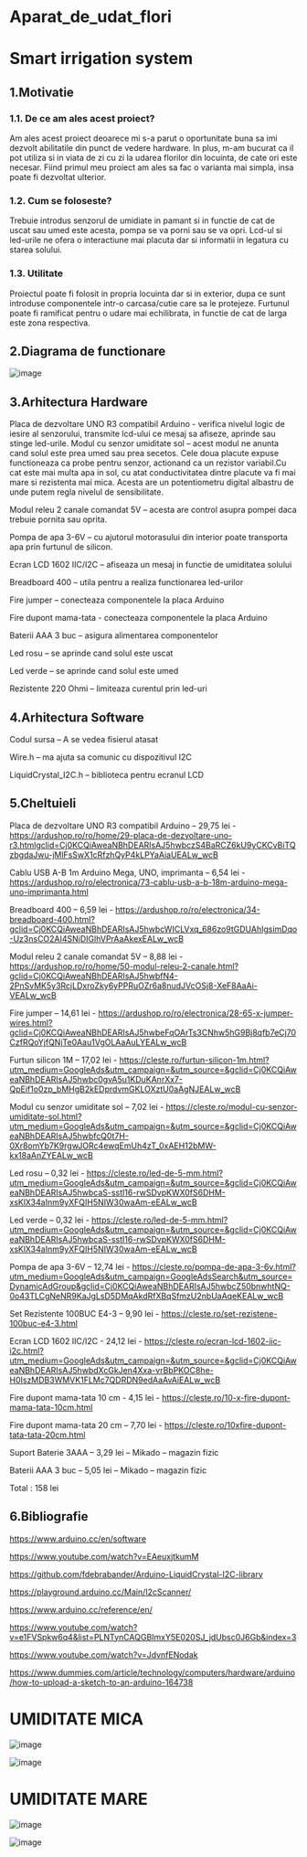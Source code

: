 # Aparat_de_udat_flori
# Smart irrigation system
## 1.Motivatie
### 1.1. De ce am ales acest proiect?
Am ales acest proiect deoarece mi s-a parut o oportunitate buna sa imi dezvolt abilitatile din punct de vedere hardware. In plus, m-am bucurat ca il pot utiliza si in viata de zi cu zi la udarea florilor din locuinta, de cate ori este necesar. Fiind primul meu proiect am ales sa fac o varianta mai simpla, insa poate fi dezvoltat ulterior.

### 1.2. Cum se foloseste?	
Trebuie introdus senzorul de umidiate in pamant si in functie de cat de uscat sau umed este acesta, pompa se va porni sau se va opri. Lcd-ul si led-urile ne ofera o interactiune mai placuta dar si informatii in legatura cu starea solului. 

### 1.3. Utilitate
Proiectul poate fi folosit in propria locuinta dar si in exterior, dupa ce sunt introduse componentele intr-o carcasa/cutie care sa le protejeze. Furtunul poate fi ramificat pentru o udare mai echilibrata, in functie de cat de larga este zona respectiva.

## 2.Diagrama de functionare

![image](https://user-images.githubusercontent.com/102594253/163442531-5bdc061c-eb63-4a86-86c5-5179a7860781.png)

 
## 3.Arhitectura Hardware
Placa de dezvoltare UNO R3 compatibil Arduino - verifica nivelul logic de iesire al senzorului, transmite lcd-ului ce mesaj sa afiseze, aprinde sau stinge led-urile. 
Modul cu senzor umiditate sol – acest modul ne anunta cand solul este prea umed sau prea secetos. Cele doua placute expuse functioneaza ca probe pentru senzor, actionand ca un rezistor variabil.Cu cat este mai multa apa in sol, cu atat conductivitatea dintre placute va fi mai mare si rezistenta mai mica. Acesta are un potentiometru digital albastru de unde putem regla nivelul de sensibilitate.

Modul releu 2 canale comandat 5V – acesta are control asupra pompei daca trebuie pornita sau oprita. 

Pompa de apa 3-6V – cu ajutorul motorasului din interior poate transporta apa prin furtunul de silicon. 

Ecran LCD 1602 IIC/I2C – afiseaza un mesaj in functie de umiditatea solului

Breadboard 400 – utila pentru a realiza functionarea led-urilor

Fire jumper – conecteaza componentele la placa Arduino

Fire dupont mama-tata - conecteaza componentele la placa Arduino

Baterii AAA 3 buc – asigura alimentarea componentelor

Led rosu – se aprinde cand solul este uscat

Led verde – se aprinde cand solul este umed

Rezistente 220 Ohmi – limiteaza curentul prin led-uri

## 4.Arhitectura Software
Codul sursa – A se vedea fisierul atasat

Wire.h – ma ajuta sa comunic cu dispozitivul I2C

LiquidCrystal_I2C.h – biblioteca pentru ecranul LCD

## 5.Cheltuieli
Placa de dezvoltare UNO R3 compatibil Arduino – 29,75 lei - https://ardushop.ro/ro/home/29-placa-de-dezvoltare-uno-r3.htmlgclid=Cj0KCQiAweaNBhDEARIsAJ5hwbczS4BaRCZ6kU9yCKCvBiTQzbgdaJwu-jMlFsSwX1cRfzhQyP4kLPYaAiaUEALw_wcB

Cablu USB A-B 1m Arduino Mega, UNO, imprimanta – 6,54 lei - https://ardushop.ro/ro/electronica/73-cablu-usb-a-b-18m-arduino-mega-uno-imprimanta.html

Breadboard 400 – 6,59 lei - https://ardushop.ro/ro/electronica/34-breadboard-400.html?gclid=Cj0KCQiAweaNBhDEARIsAJ5hwbcWICLVxq_686zo9tGDUAhIgsimDqo-Uz3nsCO2AI4SNjDIGlhVPrAaAkexEALw_wcB

Modul releu 2 canale comandat 5V – 8,88 lei - https://ardushop.ro/ro/home/50-modul-releu-2-canale.html?gclid=Cj0KCQiAweaNBhDEARIsAJ5hwbfN4-2PnSvMK5y3RcjLDxroZky6yPPRuOZr6a8nudJVcOSj8-XeF8AaAi-VEALw_wcB

Fire jumper – 14,61 lei - https://ardushop.ro/ro/electronica/28-65-x-jumper-wires.html?gclid=Cj0KCQiAweaNBhDEARIsAJ5hwbeFqOArTs3CNhw5hG9Bj8qfb7eCj70CzfRQoYjfQNjTe0Aau1VgOLAaAuLYEALw_wcB

Furtun silicon 1M – 17,02 lei - https://cleste.ro/furtun-silicon-1m.html?utm_medium=GoogleAds&utm_campaign=&utm_source=&gclid=Cj0KCQiAweaNBhDEARIsAJ5hwbc0gvA5u1KDuKAnrXx7-QpEif1o0zp_bMHgB2kEDprdvmGKLOXztU0aAgNJEALw_wcB

Modul cu senzor umiditate sol – 7,02 lei - https://cleste.ro/modul-cu-senzor-umiditate-sol.html?utm_medium=GoogleAds&utm_campaign=&utm_source=&gclid=Cj0KCQiAweaNBhDEARIsAJ5hwbfcQ0t7H-0Xr8omYb7K9rgwJORc4ewqEmUh4zT_0xAEH12bMW-kx18aAnZYEALw_wcB

Led rosu – 0,32 lei - https://cleste.ro/led-de-5-mm.html?utm_medium=GoogleAds&utm_campaign=&utm_source=&gclid=Cj0KCQiAweaNBhDEARIsAJ5hwbcaS-sstI16-rwSDvpKWX0fS6DHM-xsKlX34aInm9yXFQIH5NIW30waAm-eEALw_wcB

Led verde – 0,32 lei - https://cleste.ro/led-de-5-mm.html?utm_medium=GoogleAds&utm_campaign=&utm_source=&gclid=Cj0KCQiAweaNBhDEARIsAJ5hwbcaS-sstI16-rwSDvpKWX0fS6DHM-xsKlX34aInm9yXFQIH5NIW30waAm-eEALw_wcB

Pompa de apa 3-6V – 12,74 lei - https://cleste.ro/pompa-de-apa-3-6v.html?utm_medium=GoogleAds&utm_campaign=GoogleAdsSearch&utm_source=DynamicAdGroup&gclid=Cj0KCQiAweaNBhDEARIsAJ5hwbcZ50bnwhtNQ-0o43TLCgNeNR9KaJgLsD5DMqAkdRfXBqSfmzU2nbUaAqeKEALw_wcB

Set Rezistente 100BUC E4-3 – 9,90 lei - https://cleste.ro/set-rezistene-100buc-e4-3.html

Ecran LCD 1602 IIC/I2C - 24,12 lei - https://cleste.ro/ecran-lcd-1602-iic-i2c.html?utm_medium=GoogleAds&utm_campaign=&utm_source=&gclid=Cj0KCQiAweaNBhDEARIsAJ5hwbdXcGkJen4Xxa-vrBbPKOC8he-H0IszMDB3WMVK1FLMc7QDRDN9edAaAvAiEALw_wcB

Fire dupont mama-tata 10 cm - 4,15 lei - https://cleste.ro/10-x-fire-dupont-mama-tata-10cm.html

Fire dupont mama-tata 20 cm – 7,70 lei - https://cleste.ro/10xfire-dupont-tata-tata-20cm.html

Suport Baterie 3AAA – 3,29 lei – Mikado – magazin fizic

Baterii AAA 3 buc – 5,05 lei – Mikado – magazin fizic

Total : 158 lei 



## 6.Bibliografie
https://www.arduino.cc/en/software

https://www.youtube.com/watch?v=EAeuxjtkumM

https://github.com/fdebrabander/Arduino-LiquidCrystal-I2C-library

https://playground.arduino.cc/Main/I2cScanner/

https://www.arduino.cc/reference/en/

https://www.youtube.com/watch?v=e1FVSpkw6q4&list=PLNTynCAQGBImxY5E020SJ_jdUbsc0J6Gb&index=3

https://www.youtube.com/watch?v=JdvnfENodak

https://www.dummies.com/article/technology/computers/hardware/arduino/how-to-upload-a-sketch-to-an-arduino-164738



# UMIDITATE MICA
![image](https://user-images.githubusercontent.com/102594253/163443946-94a28a79-d241-4307-bd1a-d9c0d7377dfd.png)

![image](https://user-images.githubusercontent.com/102594253/163444088-0b376c4c-f4f4-4632-a584-8ebc2272abd5.png)




# UMIDITATE MARE

 ![image](https://user-images.githubusercontent.com/102594253/163443975-8ca2367f-f33d-42fa-a243-90fb9d8e601d.png)

![image](https://user-images.githubusercontent.com/102594253/163443994-d1133227-6fe7-48c6-8b5a-9b51993aee36.png)

